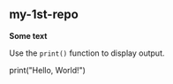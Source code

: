 ## my-1st-repo

**Some text**


Use the `print()` function to display output.


print("Hello, World!")
